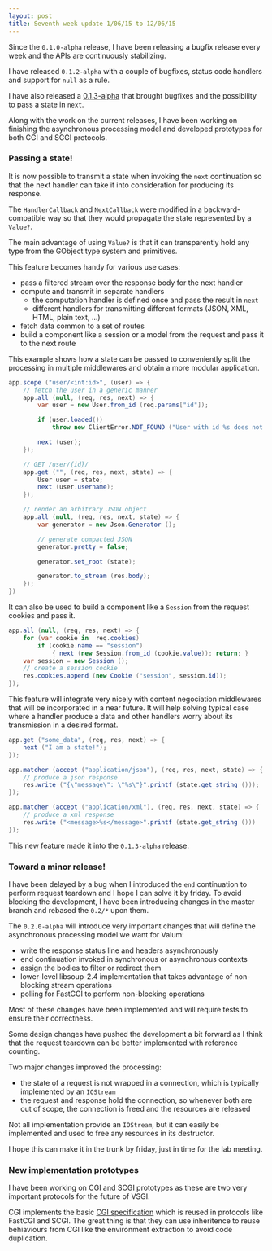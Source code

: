 ```yaml
---
layout: post
title: Seventh week update 1/06/15 to 12/06/15
---
```


Since the `0.1.0-alpha` release, I have been releasing a bugfix release every
week and the APIs are continuously stabilizing.

I have released `0.1.2-alpha` with a couple of bugfixes, status code handlers
and support for `null` as a rule.

I have also released a [0.1.3-alpha](https://github.com/valum-framework/valum/releases/tag/v0.1.3-alpha)
that brought bugfixes and the possibility to pass a state in `next`.

Along with the work on the current releases, I have been working on finishing
the asynchronous processing model and developed prototypes for both CGI and
SCGI protocols.


### Passing a state!

It is now possible to transmit a state when invoking the `next` continuation so
that the next handler can take it into consideration for producing its
response.

The `HandlerCallback` and `NextCallback` were modified in a backward-compatible
way so that they would propagate the state represented by a `Value?`.

The main advantage of using `Value?` is that it can transparently hold any type
from the GObject type system and primitives.

This feature becomes handy for various use cases:

 - pass a filtered stream over the response body for the next handler
 - compute and transmit in separate handlers
    - the computation handler is defined once and pass the result in `next`
    - different handlers for transmitting different formats (JSON, XML, HTML, plain text, ...)
 - fetch data common to a set of routes
 - build a component like a session or a model from the request and pass it to
   the next route

This example shows how a state can be passed to conveniently split the
processing in multiple middlewares and obtain a more modular application.

```csharp
app.scope ("user/<int:id>", (user) => {
    // fetch the user in a generic manner
    app.all (null, (req, res, next) => {
        var user = new User.from_id (req.params["id"]);

        if (user.loaded())
            throw new ClientError.NOT_FOUND ("User with id %s does not exist.".printf (req.params["id"]));

        next (user);
    });

    // GET /user/{id}/
    app.get ("", (req, res, next, state) => {
        User user = state;
        next (user.username);
    });

    // render an arbitrary JSON object
    app.all (null, (req, res, next, state) => {
        var generator = new Json.Generator ();

        // generate compacted JSON
        generator.pretty = false;

        generator.set_root (state);

        generator.to_stream (res.body);
    });
})
```

It can also be used to build a component like a `Session` from the request
cookies and pass it.

```csharp
app.all (null, (req, res, next) => {
    for (var cookie in  req.cookies)
        if (cookie.name == "session")
            { next (new Session.from_id (cookie.value)); return; }
    var session = new Session ();
    // create a session cookie
    res.cookies.append (new Cookie ("session", session.id));
});
```

This feature will integrate very nicely with content negociation middlewares
that will be incorporated in a near future. It will help solving typical case
where a handler produce a data and other handlers worry about its transmission
in a desired format.

```csharp
app.get ("some_data", (req, res, next) => {
    next ("I am a state!");
});

app.matcher (accept ("application/json"), (req, res, next, state) => {
    // produce a json response
    res.write ("{\"message\": \"%s\"}".printf (state.get_string ()));
});

app.matcher (accept ("application/xml"), (req, res, next, state) => {
    // produce a xml response
    res.write ("<message>%s</message>".printf (state.get_string ()))
});
```

This new feature made it into the `0.1.3-alpha` release.


### Toward a minor release!

I have been delayed by a bug when I introduced the `end` continuation to
perform request teardown and I hope I can solve it by friday. To avoid blocking
the development, I have been introducing changes in the master branch and
rebased the `0.2/*` upon them.

The `0.2.0-alpha` will introduce very important changes that will define the
asynchronous processing model we want for Valum:

 - write the response status line and headers asynchronously
 - end continuation invoked in synchronous or asynchronous contexts
 - assign the bodies to filter or redirect them
 - lower-level libsoup-2.4 implementation that takes advantage of non-blocking
   stream operations
 - polling for FastCGI to perform non-blocking operations

Most of these changes have been implemented and will require tests to ensure
their correctness.

Some design changes have pushed the development a bit forward as I think that
the request teardown can be better implemented with reference counting.

Two major changes improved the processing:

 - the state of a request is not wrapped in a connection, which is typically
   implemented by an `IOStream`
 - the request and response hold the connection, so whenever both are out of
   scope, the connection is freed and the resources are released

Not all implementation provide an `IOStream`, but it can easily be implemented
and used to free any resources in its destructor.

I hope this can make it in the trunk by friday, just in time for the lab
meeting.


### New implementation prototypes

I have been working on CGI and SCGI prototypes as these are two very important
protocols for the future of VSGI.

CGI implements the basic [CGI specification](https://www.ietf.org/rfc/rfc3875)
which is reused in protocols like FastCGI and SCGI. The great thing is that
they can use inheritence to reuse behiaviours from CGI like the environment
extraction to avoid code duplication.

